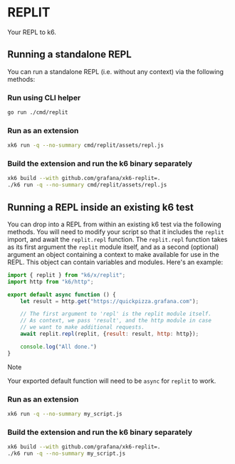 # REPLIT

Your REPL to k6.

## Running a standalone REPL

You can run a standalone REPL (i.e. without any context) via the following methods:

### Run using CLI helper

```bash
go run ./cmd/replit
```

### Run as an extension

```bash
xk6 run -q --no-summary cmd/replit/assets/repl.js
```

### Build the extension and run the k6 binary separately

```bash
xk6 build --with github.com/grafana/xk6-replit=.
./k6 run -q --no-summary cmd/replit/assets/repl.js
```

## Running a REPL inside an existing k6 test

You can drop into a REPL from within an existing k6 test via the following methods.
You will need to modify your script so that it includes the `replit` import, and await the `replit.repl` function.
The `replit.repl` function takes as its first argument the `replit` module itself, and as a second (optional) argument an object containing a context to make available for use in the REPL. This object can contain variables and modules. Here's an example:

```js
import { replit } from "k6/x/replit";
import http from "k6/http";

export default async function () {
    let result = http.get("https://quickpizza.grafana.com");

    // The first argument to 'repl' is the replit module itself.
    // As context, we pass 'result', and the http module in case
    // we want to make additional requests.
    await replit.repl(replit, {result: result, http: http});

    console.log("All done.")
}
```

> [!NOTE]
> Your exported default function will need to be `async` for `replit` to work.

### Run as an extension

```bash
xk6 run -q --no-summary my_script.js
```

### Build the extension and run the k6 binary separately

```bash
xk6 build --with github.com/grafana/xk6-replit=.
./k6 run -q --no-summary my_script.js
```
